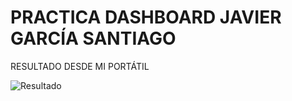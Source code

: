 # PRACTICA DASHBOARD JAVIER GARCÍA SANTIAGO

RESULTADO DESDE MI PORTÁTIL

![Resultado](/public/assets/img/image.png)